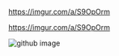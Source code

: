 https://imgur.com/a/S9OpOrm

https://imgur.com/a/S9OpOrm

![github image]([(https://imgur.com/a/S9OpOrm) "Optional title")
